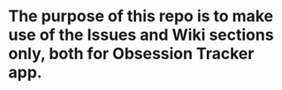 # The purpose of this repo is to make use of the Issues and Wiki sections only, both for Obsession Tracker app.
